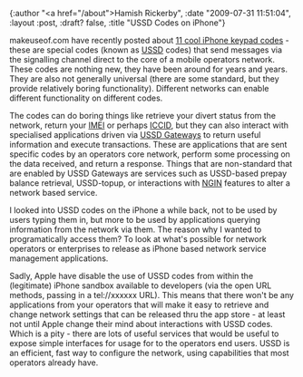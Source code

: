 {:author "<a href=\"/about\">Hamish Rickerby</a>", :date "2009-07-31 11:51:04", :layout :post, :draft? false, :title "USSD Codes on iPhone"}

makeuseof.com have recently posted about <a href="http://www.makeuseof.com/tag/cool-iphone-keypad-codes/">11 cool iPhone keypad codes</a> - these are special codes (known as <a href="http://en.wikipedia.org/wiki/Unstructured_Supplementary_Service_Data">USSD</a> codes) that send messages via the signalling channel direct to the core of a mobile operators network.  These codes are nothing new, they have been around for years and years.  They are also not generally universal (there are some standard, but they provide relatively boring functionality).  Different networks can enable different functionality on different codes.

The codes can do boring things like retrieve your divert status from the network, return your <a href="http://en.wikipedia.org/wiki/IMEI">IMEI</a> or perhaps <a href="http://en.wikipedia.org/wiki/ICCID">ICCID</a>, but they can also interact with specialised applications driven via <a href="http://en.wikipedia.org/wiki/USSD_Gateway">USSD Gateways</a> to return useful information and execute transactions.  These are applications that are sent specific codes by an operators core network, perform some processing on the data received, and return a response.  Things that are non-standard that are enabled by USSD Gateways are services such as USSD-based prepay balance retrieval, USSD-topup, or interactions with <a href="http://en.wikipedia.org/wiki/NGIN">NGIN</a> features to alter a network based service.

I looked into USSD codes on the iPhone a while back, not to be used by users typing them in, but more to be used by applications querying information from the network via them.  The reason why I wanted to programatically access them?  To look at what's possible for network operators or enterprises to release as iPhone based network service management applications.  

Sadly, Apple have disable the use of USSD codes from within the (legitimate) iPhone sandbox available to developers (via the open URL methods, passing in a tel://xxxxxx URL).  This means that there won't be any applications from your operators that will make it easy to retrieve and change network settings that can be released thru the app store - at least not until Apple change their mind about interactions with USSD codes.  Which is a pity - there are lots of useful services that would be useful to expose simple interfaces for usage for to the operators end users.  USSD is an efficient, fast way to configure the network, using capabilities that most operators already have. 
